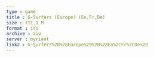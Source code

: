```yaml
---
type : game
title : G-Surfers (Europe) (En,Fr,De)
size : 711.1 M
format : iso
archive : zip
server : myrient
link2 : G-Surfers%20%28Europe%29%20%28En%2CFr%2CDe%29
---
```

